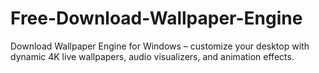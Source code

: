 # Free-Download-Wallpaper-Engine
Download Wallpaper Engine for Windows – customize your desktop with dynamic 4K live wallpapers, audio visualizers, and animation effects.

